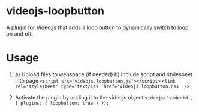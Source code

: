 videojs-loopbutton
==================

A plugin for Video.js that adds a loop button to dynamically switch to loop on and off.

Usage
=====
1) a) Upload files to webspace (if needed)
   b) Include script and stylesheet into page
`<script src="videojs.loopbutton.js"></script>`
`<link rel='stylesheet' type='text/css' href='videojs.loopbutton.css' />`

2) Activate the plugin by adding it to the videojs object
`videojs('videoid', { plugins: {
    loopbutton: true
  }
});`
